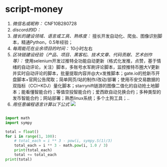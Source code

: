 # script-money

1. *微信名或昵称：* CNF10B280728
2. *discord的ID：* 
3. *擅长的建设领域、语言或工具、熟练度：* 擅长开发自动化、爬虫、图像识别脚本，精通Python，0.5年经验；
4. *每周能花在业余项目的时间：* 10小时左右
5. *区块链建设经验（产品、项目、黑客松、技术文章、代码贡献、艺术创作等）：* 使用selenium开发过推特全功能自动更新（格式化发推，点赞，基于情绪的自动评论，关注）脚本，多账号水军刷评论脚本，监控推特币圈大V更新并实时自动评论的脚本，批量提取内容并@大v发推脚本；gate.io的抢新币开盘脚本+官网公告爬取；简单网页/站的制作/改动/部署；使用币安交易数据的双指标（CCI+KDJ）量化脚本；starrynift链游的图像二值化的自动抢土地脚本；能看懂智能合约；等值空投智能合约；爱西欧自动兑换合约；多种类型的发币智能合约；网站部署；熟悉linux系统；多个土狗工具；..
6. *用任意编程语言计算以下公式*
![](https://latex.codecogs.com/svg.image?\sum_{n=1}^{100}\left&space;(n^{3}-\sqrt[3]{n}&space;\right&space;))

```Python

import math
import sympy

total = float()
for i in range(1, 100):
    # total_each = i ** 3 - pow(i, sympy.S(1)/3)
    total_each = i ** 3 - math.pow(i, 1.0 / 3)
    print(total_each)
    total += total_each
print(total)

```
